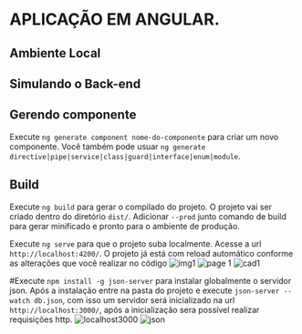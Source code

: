 

# APLICAÇÃO EM ANGULAR.


## Ambiente Local

## Simulando o Back-end

## Gerendo componente

Execute `ng generate component nome-do-componente` para criar um novo componente. Você também pode usuar `ng generate directive|pipe|service|class|guard|interface|enum|module`.

## Build

Execute `ng build` para gerar o compilado do projeto. O projeto vai ser criado dentro do diretório `dist/`. Adicionar `--prod` junto comando de build para gerar minificado e pronto para o ambiente de produção.


Execute `ng serve` para que o projeto suba localmente. Acesse a url `http://localhost:4200/`. O projeto já está com reload automático conforme as alterações que você realizar no código
![img1](https://user-images.githubusercontent.com/83510729/127482136-28b69adb-d6d9-4076-bfef-d7a68b661f49.png)
![page 1](https://user-images.githubusercontent.com/83510729/127482455-68a6ce83-6aa2-4e5a-a6f0-c4379a007f69.png)
![cad1](https://user-images.githubusercontent.com/83510729/127482496-17864290-6c5d-4975-9a19-a8cbc7b3e124.png)

#Execute `npm install -g json-server` para instalar globalmente o servidor json. Após a instalação entre na pasta do projeto e execute `json-server --watch db.json`, com isso um servidor será inicializado na url `http://localhost:3000/`, após a inicialização sera possível realizar requisições http.
![localhost3000](https://user-images.githubusercontent.com/83510729/127483086-8c6bb0f1-3896-4da5-9baf-9488f5d344f9.png)
![json](https://user-images.githubusercontent.com/83510729/127482515-c70b2b53-a60c-434f-b9f5-602c9492e312.png)




